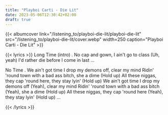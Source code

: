 ```yaml
---
title: "Playboi Carti - Die Lit"
date: 2023-05-06T12:30:42+02:00
draft: true
---
```



{{< albumcover
    link="/listening_to/playboi-die-lit/playboi-die-lit"
    src="/listening_to/playboi-die-lit/cover.webp"
    width=250
    caption="Playboi Carti - Die Lit"
    >}}


{{< lyrics >}}
Long Time (intro)
.
No cap and gown, I ain't go to class (Uh, yeah)
I'd rather die before I come in last 
...

No Time
.
We ain't got time
I drop my demons off, clear my mind
Ridin' 'round town with a bad ass bitch, she a dime (Hold up)
All these niggas, they cap 'round here, they stay lyin' (Hold up)
We ain't got time
I drop my demons off (Yeah), clear my mind
Ridin' 'round town with a bad ass bitch (Yeah), she a dime (Hold up)
All these niggas, they cap 'round here (Yeah), they stay lyin' (Hold up)
...

{{< /lyrics >}}
